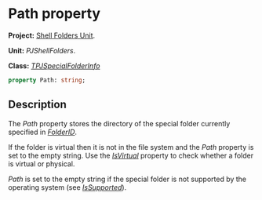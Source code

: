 # Path property

**Project:** [Shell Folders Unit](ShellFoldersUnit.md).

**Unit:** _PJShellFolders_.

**Class:** _[TPJSpecialFolderInfo](TPJSpecialFolderInfo.md)_

```pascal
property Path: string;
```

## Description

The _Path_ property stores the directory of the special folder currently specified in _[FolderID](TPJSpecialFolderInfoFolderID.md)_.

If the folder is virtual then it is not in the file system and the _Path_ property is set to the empty string. Use the _[IsVirtual](TPJSpecialFolderInfoIsVirtual.md)_ property to check whether a folder is virtual or physical.

_Path_ is set to the empty string if the special folder is not supported by the operating system (see _[IsSupported](TPJSpecialFolderInfoIsSupported.md)_).
